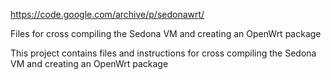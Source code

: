 https://code.google.com/archive/p/sedonawrt/


Files for cross compiling the Sedona VM and creating an OpenWrt package

This project contains files and instructions for cross compiling the Sedona VM and creating an OpenWrt package
